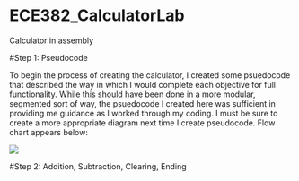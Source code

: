 ECE382_CalculatorLab
====================

Calculator in assembly

#Step 1: Pseudocode

To begin the process of creating the calculator, I created some psuedocode that described the way in which I would complete each objective for full functionality.  While this should have been done in a more modular, segmented sort of way, the psuedocode I created here was sufficient in providing me guidance as I worked through my coding.  I must be sure to create a more appropriate diagram next time I create pseudocode.  Flow chart appears below:

![](http://i47.photobucket.com/albums/f189/erik_thompson2/calculatorpseudocode_zps3f3ab06a.jpg?raw=true)

#Step 2: Addition, Subtraction, Clearing, Ending


